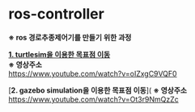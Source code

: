 # ros-controller

**※ ros 경로추종제어기를 만들기 위한 과정**

[**1. turtlesim을 이용한 목표점 이동**](https://github.com/SeungHeon3649/ros-controller/tree/turtlesim)  
**※ 영상주소**  
https://www.youtube.com/watch?v=oIZxgC9VQF0  

[**2. gazebo simulation을 이용한 목표점 이동**](
**※ 영상주소**  
https://www.youtube.com/watch?v=Ot3r9NmQzZc
